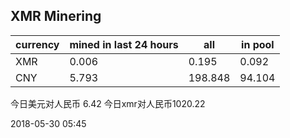 ## XMR Minering

|currency|mined in last 24 hours|all|in pool|
|---|---|---|---|
|XMR|0.006|0.195|0.092|
|CNY|5.793|198.848|94.104|

今日美元对人民币 6.42	今日xmr对人民币1020.22


2018-05-30 05:45